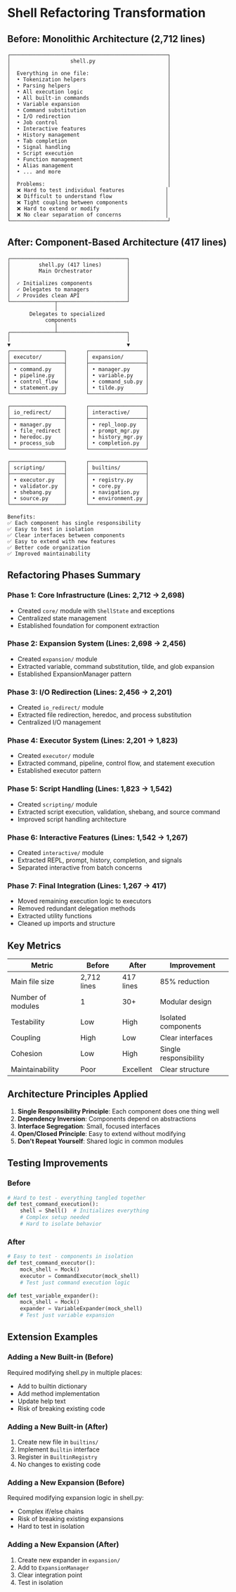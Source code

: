 # Shell Refactoring Transformation

## Before: Monolithic Architecture (2,712 lines)

```
┌──────────────────────────────────────────────────┐
│                   shell.py                       │
│                                                  │
│  Everything in one file:                         │
│  • Tokenization helpers                          │
│  • Parsing helpers                               │
│  • All execution logic                           │
│  • All built-in commands                         │
│  • Variable expansion                            │
│  • Command substitution                          │
│  • I/O redirection                               │
│  • Job control                                   │
│  • Interactive features                          │
│  • History management                            │
│  • Tab completion                                │
│  • Signal handling                               │
│  • Script execution                              │
│  • Function management                           │
│  • Alias management                              │
│  • ... and more                                  │
│                                                  │
│  Problems:                                       │
│  ❌ Hard to test individual features             │
│  ❌ Difficult to understand flow                 │
│  ❌ Tight coupling between components            │
│  ❌ Hard to extend or modify                     │
│  ❌ No clear separation of concerns              │
└──────────────────────────────────────────────────┘
```

## After: Component-Based Architecture (417 lines)

```
┌─────────────────────────────────────┐
│         shell.py (417 lines)        │
│         Main Orchestrator           │
│                                     │
│  ✓ Initializes components           │
│  ✓ Delegates to managers            │
│  ✓ Provides clean API               │
└──────────────┬──────────────────────┘
               │
       Delegates to specialized
            components
               │
┌──────────────┴──────────────────────┐
│                                     │
▼                                     ▼
┌─────────────────┐      ┌──────────────────┐
│ executor/       │      │ expansion/       │
├─────────────────┤      ├──────────────────┤
│ • command.py    │      │ • manager.py     │
│ • pipeline.py   │      │ • variable.py    │
│ • control_flow  │      │ • command_sub.py │
│ • statement.py  │      │ • tilde.py       │
└─────────────────┘      └──────────────────┘

┌─────────────────┐      ┌──────────────────┐
│ io_redirect/    │      │ interactive/     │
├─────────────────┤      ├──────────────────┤
│ • manager.py    │      │ • repl_loop.py   │
│ • file_redirect │      │ • prompt_mgr.py  │
│ • heredoc.py    │      │ • history_mgr.py │
│ • process_sub   │      │ • completion.py  │
└─────────────────┘      └──────────────────┘

┌─────────────────┐      ┌──────────────────┐
│ scripting/      │      │ builtins/        │
├─────────────────┤      ├──────────────────┤
│ • executor.py   │      │ • registry.py    │
│ • validator.py  │      │ • core.py        │
│ • shebang.py    │      │ • navigation.py  │
│ • source.py     │      │ • environment.py │
└─────────────────┘      └──────────────────┘

Benefits:
✅ Each component has single responsibility
✅ Easy to test in isolation
✅ Clear interfaces between components
✅ Easy to extend with new features
✅ Better code organization
✅ Improved maintainability
```

## Refactoring Phases Summary

### Phase 1: Core Infrastructure (Lines: 2,712 → 2,698)
- Created `core/` module with `ShellState` and exceptions
- Centralized state management
- Established foundation for component extraction

### Phase 2: Expansion System (Lines: 2,698 → 2,456)
- Created `expansion/` module
- Extracted variable, command substitution, tilde, and glob expansion
- Established ExpansionManager pattern

### Phase 3: I/O Redirection (Lines: 2,456 → 2,201)
- Created `io_redirect/` module
- Extracted file redirection, heredoc, and process substitution
- Centralized I/O management

### Phase 4: Executor System (Lines: 2,201 → 1,823)
- Created `executor/` module
- Extracted command, pipeline, control flow, and statement execution
- Established executor pattern

### Phase 5: Script Handling (Lines: 1,823 → 1,542)
- Created `scripting/` module
- Extracted script execution, validation, shebang, and source command
- Improved script handling architecture

### Phase 6: Interactive Features (Lines: 1,542 → 1,267)
- Created `interactive/` module
- Extracted REPL, prompt, history, completion, and signals
- Separated interactive from batch concerns

### Phase 7: Final Integration (Lines: 1,267 → 417)
- Moved remaining execution logic to executors
- Removed redundant delegation methods
- Extracted utility functions
- Cleaned up imports and structure

## Key Metrics

| Metric | Before | After | Improvement |
|--------|--------|-------|-------------|
| Main file size | 2,712 lines | 417 lines | 85% reduction |
| Number of modules | 1 | 30+ | Modular design |
| Testability | Low | High | Isolated components |
| Coupling | High | Low | Clear interfaces |
| Cohesion | Low | High | Single responsibility |
| Maintainability | Poor | Excellent | Clear structure |

## Architecture Principles Applied

1. **Single Responsibility Principle**: Each component does one thing well
2. **Dependency Inversion**: Components depend on abstractions
3. **Interface Segregation**: Small, focused interfaces
4. **Open/Closed Principle**: Easy to extend without modifying
5. **Don't Repeat Yourself**: Shared logic in common modules

## Testing Improvements

### Before
```python
# Hard to test - everything tangled together
def test_command_execution():
    shell = Shell()  # Initializes everything
    # Complex setup needed
    # Hard to isolate behavior
```

### After
```python
# Easy to test - components in isolation
def test_command_executor():
    mock_shell = Mock()
    executor = CommandExecutor(mock_shell)
    # Test just command execution logic
    
def test_variable_expander():
    mock_shell = Mock()
    expander = VariableExpander(mock_shell)
    # Test just variable expansion
```

## Extension Examples

### Adding a New Built-in (Before)
Required modifying shell.py in multiple places:
- Add to builtin dictionary
- Add method implementation
- Update help text
- Risk of breaking existing code

### Adding a New Built-in (After)
1. Create new file in `builtins/`
2. Implement `Builtin` interface
3. Register in `BuiltinRegistry`
4. No changes to existing code

### Adding a New Expansion (Before)
Required modifying expansion logic in shell.py:
- Complex if/else chains
- Risk of breaking existing expansions
- Hard to test in isolation

### Adding a New Expansion (After)
1. Create new expander in `expansion/`
2. Add to `ExpansionManager`
3. Clear integration point
4. Test in isolation